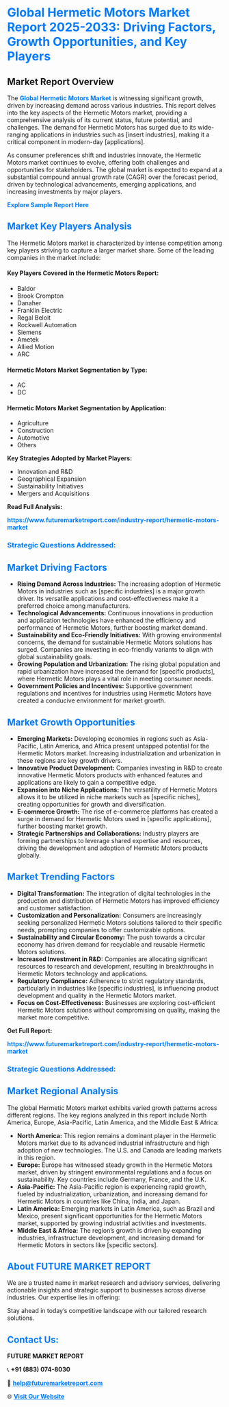 <h1 style="color: #007BFF;">Global Hermetic Motors Market Report 2025-2033: Driving Factors, Growth Opportunities, and Key Players</h1>

<section id="overview">
<h2>Market Report Overview</h2>
<p>The <a href="https://www.futuremarketreport.com/industry-report/hermetic-motors-market" style="color: #007BFF; text-decoration: none;"><strong>Global Hermetic Motors Market</strong></a> is witnessing significant growth, driven by increasing demand across various industries. This report delves into the key aspects of the Hermetic Motors market, providing a comprehensive analysis of its current status, future potential, and challenges. The demand for Hermetic Motors has surged due to its wide-ranging applications in industries such as [insert industries], making it a critical component in modern-day [applications].</p>
<p>As consumer preferences shift and industries innovate, the Hermetic Motors market continues to evolve, offering both challenges and opportunities for stakeholders. The global market is expected to expand at a substantial compound annual growth rate (CAGR) over the forecast period, driven by technological advancements, emerging applications, and increasing investments by major players.</p>
</section>

<section id="overview">
<p><a href="https://www.futuremarketreport.com/request-sample/reportId=55491" style="color: #007BFF; text-decoration: none;"><strong>Explore Sample Report Here</strong></a></p>
</section>

<section id="key-players">
<h2 style="color: #007BFF;">Market Key Players Analysis</h2>
<p>The Hermetic Motors market is characterized by intense competition among key players striving to capture a larger market share. Some of the leading companies in the market include:</p>
<h4>Key Players Covered in the Hermetic Motors Report:</h4>
<ul><li>Baldor</li><li>Brook Crompton</li><li>Danaher</li><li>Franklin Electric</li><li>Regal Beloit</li><li>Rockwell Automation</li><li>Siemens</li><li>Ametek</li><li>Allied Motion</li><li>ARC</li></ul>
<h4>Hermetic Motors Market Segmentation by Type:</h4>
<ul><li>AC</li><li>DC</li></ul>

<h4>Hermetic Motors Market Segmentation by Application:</h4>
<ul><li>Agriculture</li><li>Construction</li><li>Automotive</li><li>Others</li></ul>
<p><strong>Key Strategies Adopted by Market Players:</strong></p>
<ul>
<li>Innovation and R&D</li>
<li>Geographical Expansion</li>
<li>Sustainability Initiatives</li>
<li>Mergers and Acquisitions</li>
</ul>
</section>

<section>
<p><strong>Read Full Analysis: </strong></p><a href="https://www.futuremarketreport.com/industry-report/hermetic-motors-market" style="color: #007BFF; text-decoration: none;"><strong>https://www.futuremarketreport.com/industry-report/hermetic-motors-market</strong></a>
<h3 style="color: #007BFF;">Strategic Questions Addressed:</h3>
</section>

<section id="driving-factors">
<h2 style="color: #007BFF;">Market Driving Factors</h2>
<ul>
<li><strong>Rising Demand Across Industries:</strong> The increasing adoption of Hermetic Motors in industries such as [specific industries] is a major growth driver. Its versatile applications and cost-effectiveness make it a preferred choice among manufacturers.</li>
<li><strong>Technological Advancements:</strong> Continuous innovations in production and application technologies have enhanced the efficiency and performance of Hermetic Motors, further boosting market demand.</li>
<li><strong>Sustainability and Eco-Friendly Initiatives:</strong> With growing environmental concerns, the demand for sustainable Hermetic Motors solutions has surged. Companies are investing in eco-friendly variants to align with global sustainability goals.</li>
<li><strong>Growing Population and Urbanization:</strong> The rising global population and rapid urbanization have increased the demand for [specific products], where Hermetic Motors plays a vital role in meeting consumer needs.</li>
<li><strong>Government Policies and Incentives:</strong> Supportive government regulations and incentives for industries using Hermetic Motors have created a conducive environment for market growth.</li>
</ul>
</section>

<section id="growth-opportunities">
<h2 style="color: #007BFF;">Market Growth Opportunities</h2>
<ul>
<li><strong>Emerging Markets:</strong> Developing economies in regions such as Asia-Pacific, Latin America, and Africa present untapped potential for the Hermetic Motors market. Increasing industrialization and urbanization in these regions are key growth drivers.</li>
<li><strong>Innovative Product Development:</strong> Companies investing in R&D to create innovative Hermetic Motors products with enhanced features and applications are likely to gain a competitive edge.</li>
<li><strong>Expansion into Niche Applications:</strong> The versatility of Hermetic Motors allows it to be utilized in niche markets such as [specific niches], creating opportunities for growth and diversification.</li>
<li><strong>E-commerce Growth:</strong> The rise of e-commerce platforms has created a surge in demand for Hermetic Motors used in [specific applications], further boosting market growth.</li>
<li><strong>Strategic Partnerships and Collaborations:</strong> Industry players are forming partnerships to leverage shared expertise and resources, driving the development and adoption of Hermetic Motors products globally.</li>
</ul>
</section>

<section id="trending-factors">
<h2 style="color: #007BFF;">Market Trending Factors</h2>
<ul>
<li><strong>Digital Transformation:</strong> The integration of digital technologies in the production and distribution of Hermetic Motors has improved efficiency and customer satisfaction.</li>
<li><strong>Customization and Personalization:</strong> Consumers are increasingly seeking personalized Hermetic Motors solutions tailored to their specific needs, prompting companies to offer customizable options.</li>
<li><strong>Sustainability and Circular Economy:</strong> The push towards a circular economy has driven demand for recyclable and reusable Hermetic Motors solutions.</li>
<li><strong>Increased Investment in R&D:</strong> Companies are allocating significant resources to research and development, resulting in breakthroughs in Hermetic Motors technology and applications.</li>
<li><strong>Regulatory Compliance:</strong> Adherence to strict regulatory standards, particularly in industries like [specific industries], is influencing product development and quality in the Hermetic Motors market.</li>
<li><strong>Focus on Cost-Effectiveness:</strong> Businesses are exploring cost-efficient Hermetic Motors solutions without compromising on quality, making the market more competitive.</li>
</ul>
</section>

<section>
<p><strong>Get Full Report: </strong></p><a href="https://www.futuremarketreport.com/industry-report/hermetic-motors-market" style="color: #007BFF; text-decoration: none;"><strong>https://www.futuremarketreport.com/industry-report/hermetic-motors-market</strong></a>
<h3 style="color: #007BFF;">Strategic Questions Addressed:</h3>
</section>


<section id="regional-analysis">
<h2 style="color: #007BFF;">Market Regional Analysis</h2>
<p>The global Hermetic Motors market exhibits varied growth patterns across different regions. The key regions analyzed in this report include North America, Europe, Asia-Pacific, Latin America, and the Middle East & Africa:</p>
<ul>
<li><strong>North America:</strong> This region remains a dominant player in the Hermetic Motors market due to its advanced industrial infrastructure and high adoption of new technologies. The U.S. and Canada are leading markets in this region.</li>
<li><strong>Europe:</strong> Europe has witnessed steady growth in the Hermetic Motors market, driven by stringent environmental regulations and a focus on sustainability. Key countries include Germany, France, and the U.K.</li>
<li><strong>Asia-Pacific:</strong> The Asia-Pacific region is experiencing rapid growth, fueled by industrialization, urbanization, and increasing demand for Hermetic Motors in countries like China, India, and Japan.</li>
<li><strong>Latin America:</strong> Emerging markets in Latin America, such as Brazil and Mexico, present significant opportunities for the Hermetic Motors market, supported by growing industrial activities and investments.</li>
<li><strong>Middle East & Africa:</strong> The region’s growth is driven by expanding industries, infrastructure development, and increasing demand for Hermetic Motors in sectors like [specific sectors].</li>
</ul>
</section>

<footer>
<h2 style="color: #007BFF;">About FUTURE MARKET REPORT</h2>
<p>We are a trusted name in market research and advisory services, delivering actionable insights and strategic support to businesses across diverse industries. Our expertise lies in offering:</p>

<p>Stay ahead in today’s competitive landscape with our tailored research solutions.</p>

<h2 style="color: #007BFF;">Contact Us:</h2>
<p><strong>FUTURE MARKET REPORT</strong></p>
<p>📞 <strong>+91 (883) 074-8030</strong></p>
<p>📧 <strong><a href="mailto:help@futuremarketreport.com" style="color: #007BFF;">help@futuremarketreport.com</a></strong></p>
<p>🌐 <strong><a href="https://www.futuremarketreport.com/" style="color: #007BFF;">Visit Our Website</a></strong></p>
</footer>